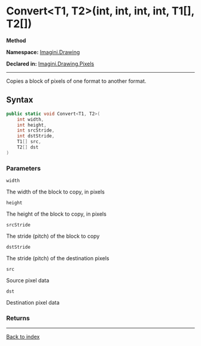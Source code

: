 # Convert<T1, T2>(int, int, int, int, T1[], T2[])

**Method**

**Namespace:** [Imagini.Drawing](Imagini.Drawing.md)

**Declared in:** [Imagini.Drawing.Pixels](Imagini.Drawing.Pixels.md)

------



Copies a block of pixels of one format to another format.


## Syntax

```csharp
public static void Convert<T1, T2>(
	int width,
	int height,
	int srcStride,
	int dstStride,
	T1[] src,
	T2[] dst
)
```

### Parameters

`width`

The width of the block to copy, in pixels

`height`

The height of the block to copy, in pixels

`srcStride`

The stride (pitch) of the block to copy

`dstStride`

The stride (pitch) of the destination pixels

`src`

Source pixel data

`dst`

Destination pixel data

### Returns



------

[Back to index](index.md)
